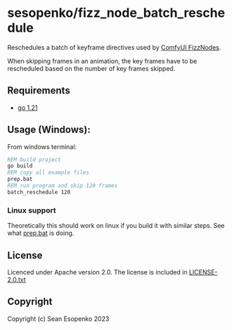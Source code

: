 # sesopenko/fizz_node_batch_reschedule

Reschedules a batch of keyframe directives used by [ComfyUI FizzNodes](https://github.com/FizzleDorf/ComfyUI_FizzNodes).

When skipping frames in an animation, the key frames have to be rescheduled based on the number of key frames skipped.

## Requirements

* [go 1.21](https://go.dev/doc/install)

## Usage (Windows):

From windows terminal:

```bat
REM build project
go build
REM copy all example files
prep.bat
REM run program and skip 120 frames
batch_reschedule 120
```

### Linux support

Theoretically this should work on linux if you build it with similar steps. See what [prep.bat](prep.bat) is doing.

## License

Licenced under Apache version 2.0. The license is included in [LICENSE-2.0.txt](LICENSE-2.0.txt)

## Copyright

Copyright (c) Sean Esopenko 2023